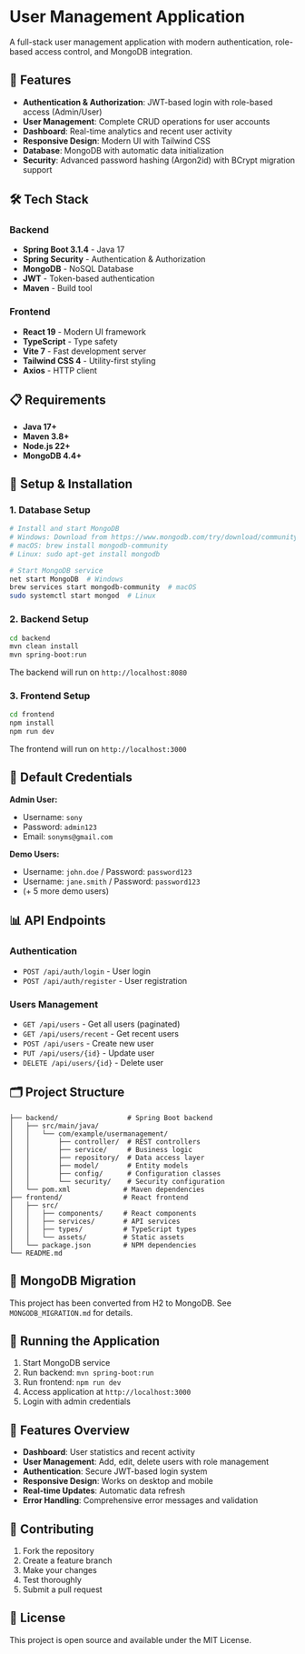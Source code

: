 # User Management Application

A full-stack user management application with modern authentication, role-based access control, and MongoDB integration.

## 🚀 Features

- **Authentication & Authorization**: JWT-based login with role-based access (Admin/User)
- **User Management**: Complete CRUD operations for user accounts
- **Dashboard**: Real-time analytics and recent user activity
- **Responsive Design**: Modern UI with Tailwind CSS
- **Database**: MongoDB with automatic data initialization
- **Security**: Advanced password hashing (Argon2id) with BCrypt migration support

## 🛠 Tech Stack

### Backend
- **Spring Boot 3.1.4** - Java 17
- **Spring Security** - Authentication & Authorization  
- **MongoDB** - NoSQL Database
- **JWT** - Token-based authentication
- **Maven** - Build tool

### Frontend
- **React 19** - Modern UI framework
- **TypeScript** - Type safety
- **Vite 7** - Fast development server
- **Tailwind CSS 4** - Utility-first styling
- **Axios** - HTTP client

## 📋 Requirements

- **Java 17+**
- **Maven 3.8+**
- **Node.js 22+**
- **MongoDB 4.4+**

## 🔧 Setup & Installation

### 1. Database Setup
```bash
# Install and start MongoDB
# Windows: Download from https://www.mongodb.com/try/download/community
# macOS: brew install mongodb-community
# Linux: sudo apt-get install mongodb

# Start MongoDB service
net start MongoDB  # Windows
brew services start mongodb-community  # macOS
sudo systemctl start mongod  # Linux
```

### 2. Backend Setup
```bash
cd backend
mvn clean install
mvn spring-boot:run
```

The backend will run on `http://localhost:8080`

### 3. Frontend Setup
```bash
cd frontend
npm install
npm run dev
```

The frontend will run on `http://localhost:3000`

## 🔐 Default Credentials

**Admin User:**
- Username: `sony`
- Password: `admin123`
- Email: `sonyms@gmail.com`

**Demo Users:**
- Username: `john.doe` / Password: `password123`
- Username: `jane.smith` / Password: `password123`
- (+ 5 more demo users)

## 📊 API Endpoints

### Authentication
- `POST /api/auth/login` - User login
- `POST /api/auth/register` - User registration

### Users Management
- `GET /api/users` - Get all users (paginated)
- `GET /api/users/recent` - Get recent users
- `POST /api/users` - Create new user
- `PUT /api/users/{id}` - Update user
- `DELETE /api/users/{id}` - Delete user

## 🗂 Project Structure

```
├── backend/                 # Spring Boot backend
│   ├── src/main/java/
│   │   └── com/example/usermanagement/
│   │       ├── controller/  # REST controllers
│   │       ├── service/     # Business logic
│   │       ├── repository/  # Data access layer
│   │       ├── model/       # Entity models
│   │       ├── config/      # Configuration classes
│   │       └── security/    # Security configuration
│   └── pom.xml             # Maven dependencies
├── frontend/               # React frontend
│   ├── src/
│   │   ├── components/     # React components
│   │   ├── services/       # API services
│   │   ├── types/          # TypeScript types
│   │   └── assets/         # Static assets
│   └── package.json        # NPM dependencies
└── README.md
```

## 🔄 MongoDB Migration

This project has been converted from H2 to MongoDB. See `MONGODB_MIGRATION.md` for details.

## 🚦 Running the Application

1. Start MongoDB service
2. Run backend: `mvn spring-boot:run`
3. Run frontend: `npm run dev`
4. Access application at `http://localhost:3000`
5. Login with admin credentials

## 🎯 Features Overview

- **Dashboard**: User statistics and recent activity
- **User Management**: Add, edit, delete users with role management
- **Authentication**: Secure JWT-based login system
- **Responsive Design**: Works on desktop and mobile
- **Real-time Updates**: Automatic data refresh
- **Error Handling**: Comprehensive error messages and validation

## 🤝 Contributing

1. Fork the repository
2. Create a feature branch
3. Make your changes
4. Test thoroughly
5. Submit a pull request

## 📄 License

This project is open source and available under the MIT License.
